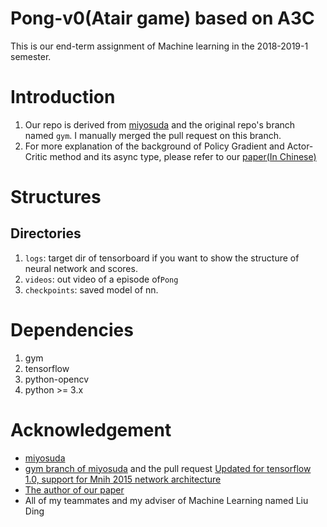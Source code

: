 # Pong-v0(Atair game) based on A3C
This is our end-term assignment of Machine learning in the 2018-2019-1 semester.
# Introduction
1. Our repo is derived from [miyosuda](https://github.com/miyosuda/async_deep_reinforce) and the original repo's branch named `gym`. I manually merged the pull request on this branch.
2. For more explanation of the background of Policy Gradient and Actor-Critic method and its async type, please refer to our [paper(In Chinese)](paper.pdf)
# Structures
## Directories
1. `logs`: target dir of tensorboard if you want to show the structure of neural network and scores.
2. `videos`: out video of a episode of`Pong`
3. `checkpoints`: saved model of nn.
# Dependencies
1. gym
2. tensorflow
3. python-opencv
4. python >= 3.x
# Acknowledgement
- [miyosuda](https://github.com/miyosuda/async_deep_reinforce)
- [gym branch of miyosuda](https://github.com/miyosuda/async_deep_reinforce/tree/gym) and the pull request 
[Updated for tensorflow 1.0, support for Mnih 2015 network architecture](https://github.com/miyosuda/async_deep_reinforce/pull/38/commits/5a49ec87eabc3a791a4cb2c6b3ed933b5186e983)
- [The author of our paper](https://github.com/zasle)
- All of my teammates and my adviser of Machine Learning named Liu Ding